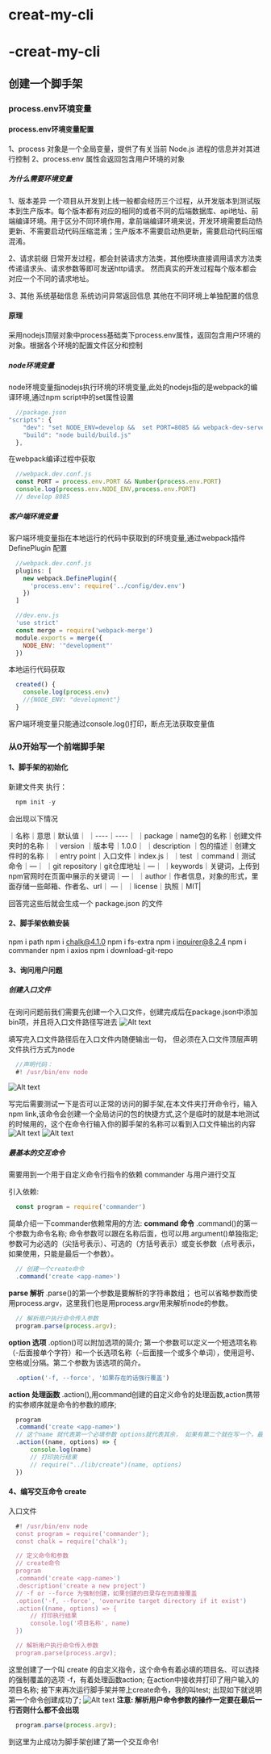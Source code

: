 # creat-my-cli
# -creat-my-cli
## 创建一个脚手架

### process.env环境变量

#### process.env环境变量配置
1、process 对象是一个全局变量，提供了有关当前 Node.js 进程的信息并对其进行控制
2、process.env 属性会返回包含用户环境的对象

##### 为什么需要环境变量

1、版本差异
  一个项目从开发到上线一般都会经历三个过程，从开发版本到测试版本到生产版本。每个版本都有对应的相同的或者不同的后端数据库、api地址、前端编译环境。用于区分不同环境作用，拿前端编译环境来说，开发环境需要启动热更新、不需要启动代码压缩混淆；生产版本不需要启动热更新，需要启动代码压缩混淆。

2、请求前缀
  日常开发过程，都会封装请求方法类，其他模块直接调用请求方法类传递请求头、请求参数等即可发送http请求。
  然而真实的开发过程每个版本都会对应一个不同的请求地址。

3、其他
  系统基础信息
  系统访问异常返回信息
  其他在不同环境上单独配置的信息

#### 原理
采用nodejs顶层对象中process基础类下process.env属性，返回包含用户环境的对象。根据各个环境的配置文件区分和控制

##### node环境变量
node环境变量指nodejs执行环境的环境变量,此处的nodejs指的是webpack的编译环境,通过npm script中的set属性设置
```js
  //package.json
"scripts": {
    "dev": "set NODE_ENV=develop &&  set PORT=8085 && webpack-dev-server --inline --progress  --config  build/webpack.dev.conf.js ",
    "build": "node build/build.js"
  },
```
在webpack编译过程中获取
```js
  //webpack.dev.conf.js
  const PORT = process.env.PORT && Number(process.env.PORT)
  console.log(process.env.NODE_ENV,process.env.PORT)
  // develop 8085
```
##### 客户端环境变量
客户端环境变量指在本地运行的代码中获取到的环境变量,通过webpack插件DefinePlugin 配置
```js
  //webpack.dev.conf.js
  plugins: [
    new webpack.DefinePlugin({
      'process.env': require('../config/dev.env')
    })
  ]
```
```js
  //dev.env.js
  'use strict'
  const merge = require('webpack-merge')
  module.exports = merge({
    NODE_ENV: '"development"'
  })
```
本地运行代码获取
```js
  created() {
    console.log(process.env)
    //{NODE_ENV: "development"}
  }
```
客户端环境变量只能通过console.log()打印，断点无法获取变量值

### 从0开始写一个前端脚手架

#### 1、脚手架的初始化

新建文件夹 执行：
```js
  npm init -y
```
会出现以下情况

｜名称｜意思｜默认值｜
｜----｜----｜
｜package｜name包的名称｜创建文件夹时的名称｜
｜version	｜版本号｜1.0.0｜
｜description	｜包的描述｜创建文件时的名称｜
｜entry point｜入口文件｜index.js｜
｜test ｜command｜测试命令｜—｜
｜git repository｜git仓库地址｜—｜
｜keywords｜关键词，上传到npm官网时在页面中展示的关键词｜—｜
｜author｜作者信息，对象的形式，里面存储一些邮箱、作者名、url｜	—｜
｜license｜执照｜MIT|

回答完这些后就会生成一个 package.json 的文件

#### 2、脚手架依赖安装
npm i path
npm i chalk@4.1.0
npm i fs-extra
npm i inquirer@8.2.4
npm i commander
npm i axios
npm i download-git-repo

#### 3、询问用户问题

##### 创建入口文件
在询问问题前我们需要先创建一个入口文件，创建完成后在package.json中添加bin项，并且将入口文件路径写进去
![Alt text](image.png)

填写完入口文件路径后在入口文件内随便输出一句， 但必须在入口文件顶层声明文件执行方式为node
```js
  //声明代码：
  #! /usr/bin/env node
```
![Alt text](image-1.png)

写完后需要测试一下是否可以正常的访问的脚手架,在本文件夹打开命令行，输入 npm link,该命令会创建一个全局访问的包的快捷方式,这个是临时的就是本地测试的时候用的，这个在命令行输入你的脚手架的名称可以看到入口文件输出的内容
![Alt text](image-2.png)
![Alt text](image-3.png)

##### 最基本的交互命令
需要用到一个用于自定义命令行指令的依赖 commander 与用户进行交互

引入依赖:
```js
  const program = require('commander')
```

简单介绍一下commander依赖常用的方法:
**command 命令**
.command()的第一个参数为命令名称;
命令参数可以跟在名称后面，也可以用.argument()单独指定;参数可为必选的（尖括号表示）、可选的（方括号表示）或变长参数（点号表示，如果使用，只能是最后一个参数）。
```js
  // 创建一个create命令
  .command('create <app-name>')
```

**parse 解析**
.parse()的第一个参数是要解析的字符串数组；
也可以省略参数而使用process.argv，这里我们也是用process.argv用来解析node的参数。
```js
  // 解析用户执行命令传入参数
  program.parse(process.argv);
```

**option 选项**
.option()可以附加选项的简介;
第一个参数可以定义一个短选项名称（-后面接单个字符）和一个长选项名称（–后面接一个或多个单词），使用逗号、空格或|分隔。第二个参数为该选项的简介。
```js
  .option('-f, --force', '如果存在的话强行覆盖')
```

**action 处理函数**
.action(),用command创建的自定义命令的处理函数,action携带的实参顺序就是命令的参数的顺序;
```js
  program
  .command('create <app-name>')
  // 这个name 就代表第一个必填参数 options就代表其余， 如果有第二个就在写一个，最后一个永远是剩余参数
  .action((name, options) => {
      console.log(name)
      // 打印执行结果
      // require("../lib/create")(name, options)
  })
```

#### 4、编写交互命令 create
  入口文件
```js
  #! /usr/bin/env node
  const program = require('commander');
  const chalk = require('chalk');

  // 定义命令和参数
  // create命令
  program
  .command('create <app-name>')
  .description('create a new project')
  // -f or --force 为强制创建，如果创建的目录存在则直接覆盖
  .option('-f, --force', 'overwrite target directory if it exist')
  .action((name, options) => {
      // 打印执行结果
      console.log('项目名称', name)
  })

  // 解析用户执行命令传入参数
  program.parse(process.argv);
```

这里创建了一个叫 create 的自定义指令，这个命令有着必填的项目名、可以选择的强制覆盖的选项 -f，有着处理函数action;
在action中接收并打印了用户输入的项目名称;
接下来再次运行脚手架并带上create命令，我的叫test;
出现如下就说明第一个命令创建成功了;
![Alt text](image-4.png)
**注意: 解析用户命令参数的操作一定要在最后一行否则什么都不会出现**
```js
  program.parse(process.argv);
```

到这里为止成功为脚手架创建了第一个交互命令!

